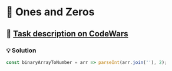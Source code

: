 # 📝 Ones and Zeros

## 🔗 [Task description on CodeWars](https://www.codewars.com/kata/578553c3a1b8d5c40300037c)

### 💡 Solution

```javascript
const binaryArrayToNumber = arr => parseInt(arr.join(''), 2);
```
